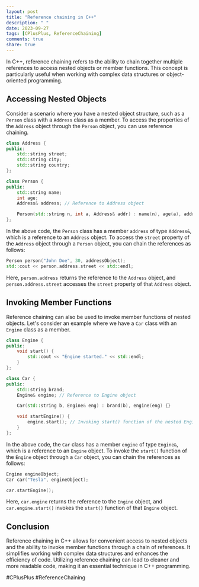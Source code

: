 ```yaml
---
layout: post
title: "Reference chaining in C++"
description: " "
date: 2023-09-27
tags: [CPlusPlus, ReferenceChaining]
comments: true
share: true
---
```


In C++, reference chaining refers to the ability to chain together multiple references to access nested objects or member functions. This concept is particularly useful when working with complex data structures or object-oriented programming.

## Accessing Nested Objects

Consider a scenario where you have a nested object structure, such as a `Person` class with a `Address` class as a member. To access the properties of the `Address` object through the `Person` object, you can use reference chaining.

```cpp
class Address {
public:
    std::string street;
    std::string city;
    std::string country;
};

class Person {
public:
    std::string name;
    int age;
    Address& address; // Reference to Address object

    Person(std::string n, int a, Address& addr) : name(n), age(a), address(addr) {}
};
```

In the above code, the `Person` class has a member `address` of type `Address&`, which is a reference to an `Address` object. To access the `street` property of the `Address` object through a `Person` object, you can chain the references as follows:

```cpp
Person person("John Doe", 30, addressObject);
std::cout << person.address.street << std::endl;
```

Here, `person.address` returns the reference to the `Address` object, and `person.address.street` accesses the `street` property of that `Address` object.

## Invoking Member Functions

Reference chaining can also be used to invoke member functions of nested objects. Let's consider an example where we have a `Car` class with an `Engine` class as a member.

```cpp
class Engine {
public:
    void start() {
        std::cout << "Engine started." << std::endl;
    }
};

class Car {
public:
    std::string brand;
    Engine& engine; // Reference to Engine object

    Car(std::string b, Engine& eng) : brand(b), engine(eng) {}

    void startEngine() {
        engine.start(); // Invoking start() function of the nested Engine object
    }
};
```

In the above code, the `Car` class has a member `engine` of type `Engine&`, which is a reference to an `Engine` object. To invoke the `start()` function of the `Engine` object through a `Car` object, you can chain the references as follows:

```cpp
Engine engineObject;
Car car("Tesla", engineObject);

car.startEngine();
```

Here, `car.engine` returns the reference to the `Engine` object, and `car.engine.start()` invokes the `start()` function of that `Engine` object.

## Conclusion

Reference chaining in C++ allows for convenient access to nested objects and the ability to invoke member functions through a chain of references. It simplifies working with complex data structures and enhances the efficiency of code. Utilizing reference chaining can lead to cleaner and more readable code, making it an essential technique in C++ programming.

\#CPlusPlus #ReferenceChaining